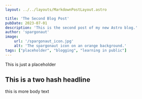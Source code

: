 ```yaml
---
layout: ../../layouts/MarkdownPostLayout.astro

title: 'The Second Blog Post'
pubDate: 2023-07-01
description: 'This is the second post of my new Astro blog.'
author: 'spargonaut'
image:
    url: '/spargonaut_icon.jpg'
    alt: 'The spargonaut icon on an orange background.'
tags: ["placeholder", "blogging", "learning in public"]
---
```


This is just a placeholder

## This is a two hash headline

this is more body text
